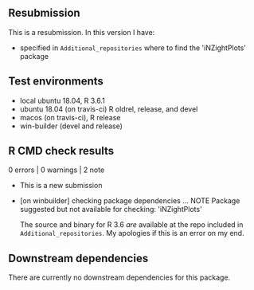 ## Resubmission
This is a resubmission. In this version I have:
* specified in `Additional_repositories` where to find the 'iNZightPlots' package

## Test environments
* local ubuntu 18.04, R 3.6.1
* ubuntu 18.04 (on travis-ci) R oldrel, release, and devel
* macos (on travis-ci), R release
* win-builder (devel and release)

## R CMD check results

0 errors | 0 warnings | 2 note

* This is a new submission

* [on winbuilder] checking package dependencies ... NOTE
  Package suggested but not available for checking: 'iNZightPlots'

  The source and binary for R 3.6 *are* available at the repo included in `Additional_repositories`. My apologies if this is an error on my end.

## Downstream dependencies

There are currently no downstream dependencies for this package.
